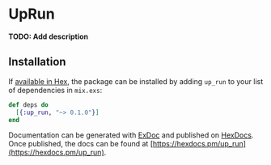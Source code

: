 # UpRun

**TODO: Add description**

## Installation

If [available in Hex](https://hex.pm/docs/publish), the package can be installed
by adding `up_run` to your list of dependencies in `mix.exs`:

```elixir
def deps do
  [{:up_run, "~> 0.1.0"}]
end
```

Documentation can be generated with [ExDoc](https://github.com/elixir-lang/ex_doc)
and published on [HexDocs](https://hexdocs.pm). Once published, the docs can
be found at [https://hexdocs.pm/up_run](https://hexdocs.pm/up_run).

